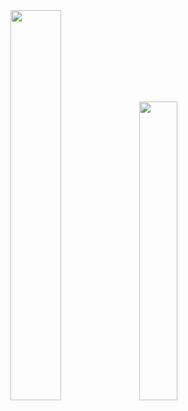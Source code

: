 
<img width="40%" src="https://github-readme-stats.vercel.app/api?username=SeasonalKirito&count_private=true&show_icons=true&theme=midnight-purple&hide_border=true"/>
<img width="35%" src="https://github-readme-stats.vercel.app/api/top-langs/?username=SeasonalKirito&layout=compact&langs_count=8&theme=midnight-purple&hide_border=true&hide_title=true"/>

